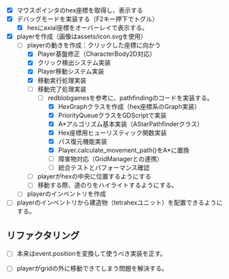 - [x] マウスポインタのhex座標を取得し、表示する
- [x] デバッグモードを実装する（F2キー押下でトグル）
    - [x] hexにaxial座標をオーバーレイで表示する。
- [x] playerを作成（画像はassets/icon.svgを使用）
    - [ ] playerの動きを作成：クリックした座標に向かう
        - [x] Player基盤修正（CharacterBody2D対応）
        - [x] クリック検出システム実装
        - [x] Player移動システム実装
        - [x] 移動実行処理実装
        - [ ] 移動完了処理実装
            - [ ] redblobgamesを参考に、pathfindingのコードを実装する。
                - [x] HexGraphクラスを作成（hex座標系のGraph実装）
                - [x] PriorityQueueクラスをGDScriptで実装
                - [x] A*アルゴリズム基本実装（AStarPathfinderクラス）
                - [x] Hex座標用ヒューリスティック関数実装
                - [x] パス復元機能実装
                - [x] Player.calculate_movement_path()をA*に置換
                - [ ] 障害物対応（GridManagerとの連携）
                - [ ] 統合テストとパフォーマンス確認
        - [ ] playerがhexの中央に位置するようにする
        - [ ] 移動する際、道のりをハイライトするようにする。
    - [ ] playerのインベントリを作成
- [ ] playerのインベントリから建造物（tetrahexユニット）を配置できるようにする。

## リファクタリング
- [ ] 本来はevent.positionを変換して使うべき実装を正す。
- [ ] playerがgridの外に移動できてしまう問題を解決する。
  